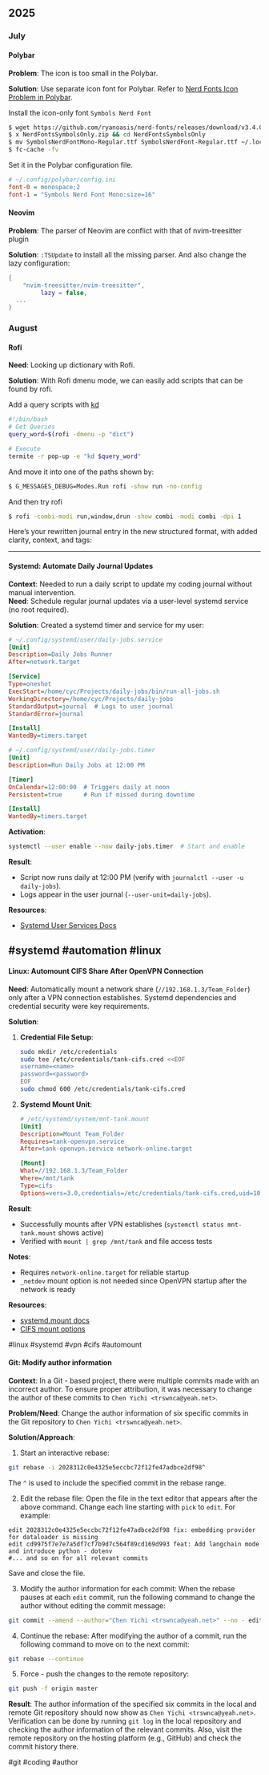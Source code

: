 ## 2025

### July

#### Polybar

**Problem**: The icon is too small in the Polybar.

**Solution**: Use separate icon font for Polybar. Refer to [Nerd Fonts Icon Problem in Polybar](https://polybar.readthedocs.io/en/stable/user/fonts/nerd-fonts.html).

Install the icon-only font `Symbols Nerd Font`

```bash
$ wget https://github.com/ryanoasis/nerd-fonts/releases/download/v3.4.0/NerdFontsSymbolsOnly.zip
$ x NerdFontsSymbolsOnly.zip && cd NerdFontsSymbolsOnly
$ mv SymbolsNerdFontMono-Regular.ttf SymbolsNerdFont-Regular.ttf ~/.local/share/fonts/
$ fc-cache -fv
```

Set it in the Polybar configuration file.

```ini
# ~/.config/polybar/config.ini
font-0 = monospace;2
font-1 = "Symbols Nerd Font Mono:size=16"
```

#### Neovim

**Problem**: The parser of Neovim are conflict with that of nvim-treesitter plugin

**Solution**: `:TSUpdate` to install all the missing parser. And also change the lazy configuration:

```lua 
{
	"nvim-treesitter/nvim-treesitter",
         lazy = false,
  ...
}
```

### August

#### Rofi

**Need**: Looking up dictionary with Rofi.

**Solution**: With Rofi dmenu mode, we can easily add scripts that can be found by rofi.

Add a query scripts with [kd](https://github.com/Karmenzind/kd)

```bash
#!/bin/bash
# Get Queries
query_word=$(rofi -dmenu -p "dict")

# Execute
termite -r pop-up -e "kd $query_word"
```

And move it into one of the paths shown by:

```bash
$ G_MESSAGES_DEBUG=Modes.Run rofi -show run -no-config
```

And then try rofi

```bash
$ rofi -combi-modi run,window,drun -show combi -modi combi -dpi 1

```

Here’s your rewritten journal entry in the new structured format, with added clarity, context, and tags:

---

#### **Systemd: Automate Daily Journal Updates**  
**Context**: Needed to run a daily script to update my coding journal without manual intervention.  
**Need**: Schedule regular journal updates via a user-level systemd service (no root required).  

**Solution**: Created a systemd timer and service for my user:  
```ini
# ~/.config/systemd/user/daily-jobs.service  
[Unit]  
Description=Daily Jobs Runner  
After=network.target  

[Service]  
Type=oneshot  
ExecStart=/home/cyc/Projects/daily-jobs/bin/run-all-jobs.sh  
WorkingDirectory=/home/cyc/Projects/daily-jobs  
StandardOutput=journal  # Logs to user journal  
StandardError=journal  

[Install]  
WantedBy=timers.target  
```  
```ini
# ~/.config/systemd/user/daily-jobs.timer  
[Unit]  
Description=Run Daily Jobs at 12:00 PM  

[Timer]  
OnCalendar=12:00:00  # Triggers daily at noon  
Persistent=true      # Run if missed during downtime  

[Install]  
WantedBy=timers.target  
```  
**Activation**:  
```bash
systemctl --user enable --now daily-jobs.timer  # Start and enable  
```  

**Result**:  
- Script now runs daily at 12:00 PM (verify with `journalctl --user -u daily-jobs`).  
- Logs appear in the user journal (`--user-unit=daily-jobs`).  

**Resources**:  
- [Systemd User Services Docs](https://wiki.archlinux.org/title/Systemd/User)  

#systemd #automation #linux  
---

#### Linux: Automount CIFS Share After OpenVPN Connection  

**Need**: Automatically mount a network share (`//192.168.1.3/Team_Folder`) only after a VPN connection establishes. Systemd dependencies and credential security were key requirements.  

**Solution**:  
1. **Credential File Setup**:  
   ```bash
   sudo mkdir /etc/credentials
   sudo tee /etc/credentials/tank-cifs.cred <<EOF
   username=<name>
   password=<password>
   EOF
   sudo chmod 600 /etc/credentials/tank-cifs.cred
   ```

2. **Systemd Mount Unit**:  
   ```ini
   # /etc/systemd/system/mnt-tank.mount
   [Unit]
   Description=Mount Team_Folder
   Requires=tank-openvpn.service
   After=tank-openvpn.service network-online.target

   [Mount]
   What=//192.168.1.3/Team_Folder
   Where=/mnt/tank
   Type=cifs
   Options=vers=3.0,credentials=/etc/credentials/tank-cifs.cred,uid=1000,gid=1000
   ```

**Result**:  
- Successfully mounts after VPN establishes (`systemctl status mnt-tank.mount` shows active)  
- Verified with `mount | grep /mnt/tank` and file access tests  

**Notes**:  
- Requires `network-online.target` for reliable startup  
- `_netdev` mount option is not needed since OpenVPN startup after the network is ready

**Resources**:  
- [systemd.mount docs](https://www.freedesktop.org/software/systemd/man/systemd.mount.html)  
- [CIFS mount options](https://linux.die.net/man/8/mount.cifs)  

#linux #systemd #vpn #cifs #automount  

#### Git: Modify author information

**Context**: In a Git - based project, there were multiple commits made with an incorrect author. To ensure proper attribution, it was necessary to change the author of these commits to `Chen Yichi <trswnca@yeah.net>`.

**Problem/Need**: Change the author information of six specific commits in the Git repository to `Chen Yichi <trswnca@yeah.net>`.

**Solution/Approach**:
1. Start an interactive rebase:
```bash
git rebase -i 2028312c0e4325e5eccbc72f12fe47adbce2df98^
```
The `^` is used to include the specified commit in the rebase range.

2. Edit the rebase file:
Open the file in the text editor that appears after the above command. Change each line starting with `pick` to `edit`. For example:
```
edit 2028312c0e4325e5eccbc72f12fe47adbce2df98 fix: embedding provider for dataloader is missing
edit cd9975f7e7e7a5df7cf7b9d7c564f89cd169d993 feat: Add langchain mode and introduce python - dotenv
#... and so on for all relevant commits
```
Save and close the file.

3. Modify the author information for each commit:
When the rebase pauses at each `edit` commit, run the following command to change the author without editing the commit message:
```bash
git commit --amend --author="Chen Yichi <trswnca@yeah.net>" --no - edit
```

4. Continue the rebase:
After modifying the author of a commit, run the following command to move on to the next commit:
```bash
git rebase --continue
```

5. Force - push the changes to the remote repository:
```bash
git push -f origin master
```

**Result**: The author information of the specified six commits in the local and remote Git repository should now show as `Chen Yichi <trswnca@yeah.net>`. Verification can be done by running `git log` in the local repository and checking the author information of the relevant commits. Also, visit the remote repository on the hosting platform (e.g., GitHub) and check the commit history there.

#git #coding #author
